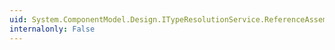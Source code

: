 ```yaml
---
uid: System.ComponentModel.Design.ITypeResolutionService.ReferenceAssembly(System.Reflection.AssemblyName)
internalonly: False
---
```

